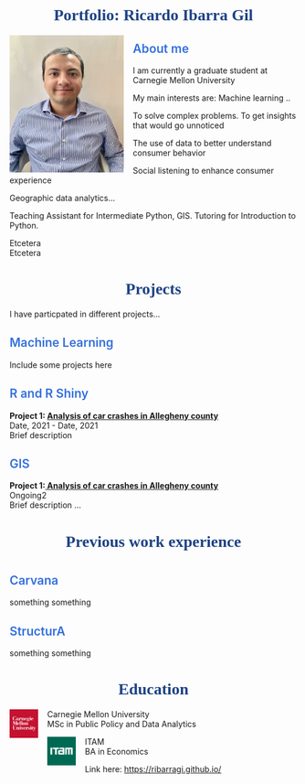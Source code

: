 <html>
<head>
<style>
img {
  /* border: 1px solid #ddd; */
  /* border-radius: 6px; */
  /* padding: 2px; */
  /* padding-right: 16px; */
}
/* img.Hover:hover {
  opacity: 1;
} */
img.Photo {
   float: left;
   padding-right: 16px;
}
h1.main {
  color: #1E4385;
  font-family: Verdana;
  text-align: center;
  font-weight: 700;
}
h2{
  color: #326FDC;
  font-weight: 600;
}

</style>
</head>
<body>

<h1 class="main"> Portfolio: Ricardo Ibarra Gil </h1>

<img class="Photo" src="assets/RIG_CMU.JPG" atl="Ricardo Ibarra"  width="200" height="240">

<h2> About me </h2>

I am currently a graduate student at Carnegie Mellon University  

My main interests are:
Machine learning ..

To solve complex problems.
To get insights that would go unnoticed  

The use of data to better understand consumer behavior  

Social listening to enhance consumer experience

Geographic data analytics...

Teaching Assistant for Intermediate Python, GIS.
Tutoring for Introduction to Python.  <br>

Etcetera<br>
Etcetera<br>


<h1 class="main"> Projects </h1>

I have particpated in different projects...       

<h2> Machine Learning  </h2>
Include some projects here

<h2> R  and R Shiny  </h2>  

<b> Project 1: <a href="  (https://ribarragi.github.io/past_projects/Carcrashes_Allegheny.html)">Analysis of car crashes in Allegheny county</a></b><br>
Date, 2021 - Date, 2021 <br>
Brief description<br>






<h2> GIS  </h2>  
<b>Project 1:<a href="https://ribarragi.github.io/past_projects/Carcrashes_Allegheny.html"> Analysis of car crashes in Allegheny county</a></b><br>  
Ongoing2<br>
Brief description  ...




<h1 class="main"> Previous work experience  <h1>


<h2> Carvana </h2>
something  
something  

<h2> StructurA </h2>
something  
something


<h1 class="main"> Education </h1>

<img class="Photo" src="assets/CMU.png" atl="Carnegie Mellon logo"  width="50" height="50"> Carnegie Mellon University<br>
MSc in Public Policy and Data Analytics<br>


<img class="Photo" src="assets/ITAM.jpg" atl="ITAM logo"  width="50" height="50"> ITAM<br>
BA in Economics<br>




<!-- <img src="assets/RIG_CMU.JPG" atl="Ricardo Ibarra"  width="180" height="220"> -->


Link here: https://ribarragi.github.io/





</body>
</html>


